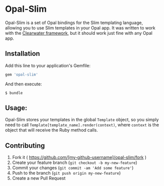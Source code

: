 # Opal-Slim

Opal-Slim is a set of Opal bindings for the Slim templating language, allowing you to use Slim templates in your Opal app. It was written to work with the [Clearwater framework](https://github.com/jgaskins/clearwater), but it should work just fine with any Opal app.

## Installation

Add this line to your application's Gemfile:

```ruby
gem 'opal-slim'
```

And then execute:

    $ bundle

## Usage:

Opal-Slim stores your templates in the global `Template` object, so you simply need to call `Template[template_name].render(context)`, where `context` is the object that will receive the Ruby method calls.

## Contributing

1. Fork it ( https://github.com/[my-github-username]/opal-slim/fork )
2. Create your feature branch (`git checkout -b my-new-feature`)
3. Commit your changes (`git commit -am 'Add some feature'`)
4. Push to the branch (`git push origin my-new-feature`)
5. Create a new Pull Request
